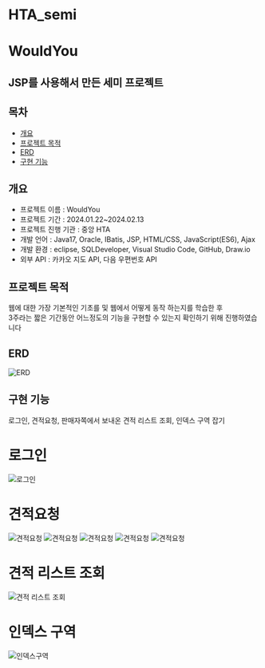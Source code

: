 # HTA_semi 

# WouldYou

## JSP를 사용해서 만든 세미 프로젝트

## 목차
* [개요](#개요)
* [프로젝트 목적](#프로젝트-목적)
* [ERD](#ERD)
* [구현 기능](#구현-기능)


## 개요
* 프로젝트 이름 : WouldYou
* 프로젝트 기간 : 2024.01.22~2024.02.13
* 프로젝트 진행 기관 : 중앙 HTA
* 개발 언어 : Java17, Oracle, IBatis, JSP, HTML/CSS, JavaScript(ES6), Ajax
* 개발 환경 : eclipse, SQLDeveloper, Visual Studio Code, GitHub, Draw.io
* 외부 API : 카카오 지도 API, 다음 우편번호 API

## 프로젝트 목적
웹에 대한 가장 기본적인 기초를 및 웹에서 어떻게 동작 하는지를 학습한 후<br> 
3주라는 짧은 기간동안 어느정도의 기능을 구현할 수 있는지 확인하기 위해 진행하였습니다<br>

## ERD
![ERD](https://github.com/Useodam/HTA_semi/blob/7d265a630a5b0348c525ffe910eec8a57fa8657e/erd%20(1).jpg)


## 구현 기능
로그인, 견적요청, 판매자쪽에서 보내온 견적 리스트 조회, 인덱스 구역 잡기

# 로그인
![로그인](https://github.com/Useodam/HTA_semi/blob/70e19bf9ce9d9ea8a53c3c3c3a9a2cb937697cad/src/sor/%EB%A1%9C%EA%B7%B8%EC%9D%B8(1).png)

# 견적요청
![견적요청](https://github.com/Useodam/HTA_semi/blob/70e19bf9ce9d9ea8a53c3c3c3a9a2cb937697cad/src/sor/estimate(1).png)
![견적요청](https://github.com/Useodam/HTA_semi/blob/70e19bf9ce9d9ea8a53c3c3c3a9a2cb937697cad/src/sor/estimate(2).png)
![견적요청](https://github.com/Useodam/HTA_semi/blob/70e19bf9ce9d9ea8a53c3c3c3a9a2cb937697cad/src/sor/estimate(3).png)
![견적요청](https://github.com/Useodam/HTA_semi/blob/70e19bf9ce9d9ea8a53c3c3c3a9a2cb937697cad/src/sor/estimate(4).png)
![견적요청](https://github.com/Useodam/HTA_semi/blob/70e19bf9ce9d9ea8a53c3c3c3a9a2cb937697cad/src/sor/estimate(comp).png)

# 견적 리스트 조회
![견적 리스트 조회](https://github.com/Useodam/HTA_semi/blob/eea3e5d8864dce7642f1a0117c7e99a72caae3ac/src/sor/%EB%B0%9B%EC%9D%80%20%EA%B2%AC%EC%A0%81%20%EB%A6%AC%EC%8A%A4%ED%8A%B8(test).png)

# 인덱스 구역
![인덱스구역](https://github.com/Useodam/HTA_semi/blob/eea3e5d8864dce7642f1a0117c7e99a72caae3ac/src/sor/index.png)

